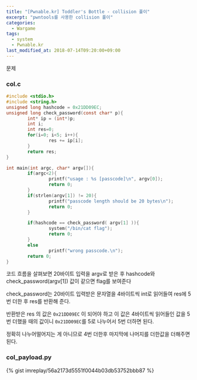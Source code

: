 ```yaml
---
title: "[Pwnable.kr] Toddler's Bottle - collision 풀이"
excerpt: "pwntools를 사용한 collision 풀이"
categories: 
  - Wargame
tags: 
  - system
  - Pwnable.kr
last_modified_at: 2018-07-14T09:20:00+09:00
---
```


문제

### col.c

```c
#include <stdio.h>
#include <string.h>
unsigned long hashcode = 0x21DD09EC;
unsigned long check_password(const char* p){
        int* ip = (int*)p;
        int i;
        int res=0;
        for(i=0; i<5; i++){
                res += ip[i];
        }
        return res;
}

int main(int argc, char* argv[]){
        if(argc<2){
                printf("usage : %s [passcode]\n", argv[0]);
                return 0;
        }
        if(strlen(argv[1]) != 20){
                printf("passcode length should be 20 bytes\n");
                return 0;
        }

        if(hashcode == check_password( argv[1] )){
                system("/bin/cat flag");
                return 0;
        }
        else
                printf("wrong passcode.\n");
        return 0;
}
```

코드 흐름을 살펴보면 20바이트 입력을 argv로 받은 후 hashcode와 check_password(argv[1]) 값이 같으면 flag를 보여준다

check_password는 20바이트 입력받은 문자열을 4바이트씩 int로 읽어들여 res에 5번 더한 후 res를 반환해 준다.

반환받은 res 의 값은 `0x21DD09EC` 이 되어야 하고 이 값은 4바이트씩 읽어들인 값을 5번 더했을 때의 값이니 `0x21DD09EC`를 5로 나누어서 5번 더하면 된다.

정확히 나누어떨어지는 게 아니므로 4번 더한후 마지막에 나머지를 더한값을 더해주면 된다.


### col_payload.py

{% gist imreplay/56a2173d5551f0044b03db53752bbb87 %}

